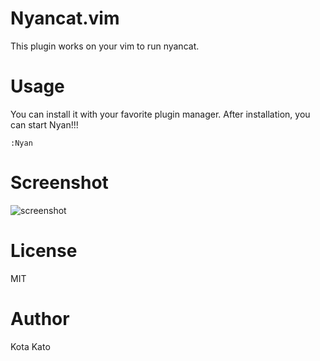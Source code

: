 # Nyancat.vim

This plugin works on your vim to run nyancat.

# Usage

You can install it with your favorite plugin manager.
After installation, you can start Nyan!!!
```
:Nyan
```

# Screenshot

![screenshot](https://github.com/kato-k/nyancat.vim/blob/master/img/Jul-23-0002%206-13-44%20PM.gif)

# License

MIT

# Author

Kota Kato
